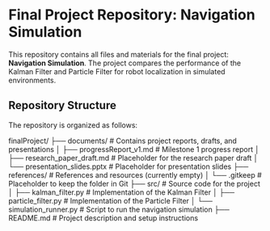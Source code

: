 # Final Project Repository: Navigation Simulation

This repository contains all files and materials for the final project: **Navigation Simulation**. The project compares the performance of the Kalman Filter and Particle Filter for robot localization in simulated environments.

## Repository Structure

The repository is organized as follows:

finalProject/ ├── documents/ # Contains project reports, drafts, and presentations │ ├── progressReport_v1.md # Milestone 1 progress report │ ├── research_paper_draft.md # Placeholder for the research paper draft │ └── presentation_slides.pptx # Placeholder for presentation slides ├── references/ # References and resources (currently empty) │ └── .gitkeep # Placeholder to keep the folder in Git ├── src/ # Source code for the project │ ├── kalman_filter.py # Implementation of the Kalman Filter │ ├── particle_filter.py # Implementation of the Particle Filter │ └── simulation_runner.py # Script to run the navigation simulation ├── README.md # Project description and setup instructions